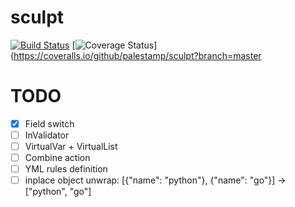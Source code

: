 # sculpt

[![Build Status](https://travis-ci.org/palestamp/sculpt.svg?branch=master)](https://travis-ci.org/palestamp/sculpt)  [![Coverage Status](https://coveralls.io/repos/github/palestamp/sculpt/badge.svg?branch=master)](https://coveralls.io/github/palestamp/sculpt?branch=master


# TODO

- [X] Field switch
- [ ] InValidator
- [ ] VirtualVar + VirtualList
- [ ] Combine action
- [ ] YML rules definition
- [ ] inplace object unwrap: [{"name": "python"}, {"name": "go"}] -> ["python", "go"]